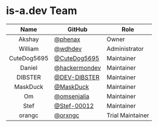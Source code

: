 # is-a.dev Team
| Name | GitHub | Role |
|:-:|-|-|
| Akshay | [@phenax](https://github.com/phenax) | Owner |
| William | [@wdhdev](https://github.com/wdhdev) | Administrator |
| CuteDog5695 | [@CuteDog5695](https://github.com/CuteDog5695) | Maintainer |
| Daniel | [@hackermondev](https://github.com/hackermondev) | Maintainer |
| DIBSTER | [@DEV-DIBSTER](https://github.com/DEV-DIBSTER) | Maintainer |
| MaskDuck | [@MaskDuck](https://github.com/MaskDuck) | Maintainer |
| Om | [@omsenjalia](https://github.com/omsenjalia) | Maintainer |
| Stef | [@Stef-00012](https://github.com/Stef-00012) | Maintainer |
| orangc | [@orxngc](https://github.com/orxngc) | Trial Maintainer |
